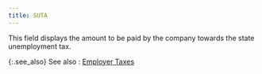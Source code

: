 ```yaml
---
title: SUTA
---
```



This field displays the amount to be paid by the company towards the state unemployment tax.


{:.see_also}
See also
: [Employer Taxes]({{site.prl_baseurl}}/payroll-process/transaction-details/employer_taxes.html)
